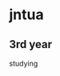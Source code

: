  <!doctype html>
<html>
<head>
<title>new to this</title>
</head>
<body>
<h1>jntua</h1>
<h2>3rd year</h2>
<p>studying </p>
</body>
</html>
